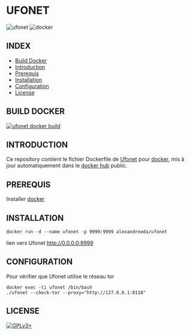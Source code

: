# UFONET

![ufonet](https://raw.githubusercontent.com/oda-alexandre/ufonet/master/img/logo-ufonet.png) ![docker](https://raw.githubusercontent.com/oda-alexandre/ufonet/master/img/logo-docker.png)


## INDEX

- [Build Docker](#BUILD)
- [Introduction](#INTRODUCTION)
- [Prerequis](#PREREQUIS)
- [Installation](#INSTALLATION)
- [Configuration](#CONFIGURATION)
- [License](#LICENSE)


## BUILD DOCKER

[![ufonet docker build](https://img.shields.io/docker/build/alexandreoda/ufonet.svg)](https://hub.docker.com/r/alexandreoda/ufonet)


## INTRODUCTION

Ce repository contient le fichier Dockerfile de [Ufonet](https://ufonet.03c8.net/) pour [docker](https://www.docker.com), mis à jour automatiquement dans le [docker hub](https://hub.docker.com/r/alexandreoda/ufonet/) public.


## PREREQUIS

Installer [docker](https://www.docker.com)


## INSTALLATION

```
docker run -d --name ufonet -p 9999:9999 alexandreoda/ufonet
```

lien vers Ufonet http://0.0.0.0:9999


## CONFIGURATION

Pour vérifier que Ufonet utilise le réseau tor

```
docker exec -ti ufonet /bin/bash
./ufonet --check-tor --proxy="http://127.0.0.1:8118"
```


## LICENSE

[![GPLv3+](http://gplv3.fsf.org/gplv3-127x51.png)](https://github.com/oda-alexandre/ufonet/blob/master/LICENSE)
